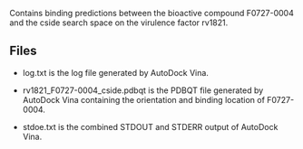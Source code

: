 Contains binding predictions between the bioactive compound F0727-0004 and the cside search space on the virulence factor rv1821.

## Files

- log.txt is the log file generated by AutoDock Vina.

- rv1821_F0727-0004_cside.pdbqt is the PDBQT file generated by AutoDock Vina containing the orientation and binding location of F0727-0004.

- stdoe.txt is the combined STDOUT and STDERR output of AutoDock Vina.

